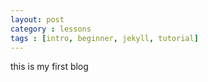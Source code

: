 ```yaml
---
layout: post
category : lessons
tags : [intro, beginner, jekyll, tutorial]
---
```

this is my first blog